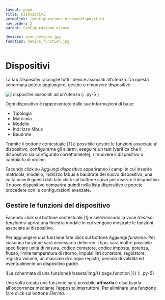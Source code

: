 ```yaml
---
layout: page
title: Dispositivi
permalink: /configurazione-utenza/dispositivi
nav_order: 2
parent: Configurazione utenza

devices: user_devices.jpg
function: device_function.jpg
---
```


# Dispositivi

La tab *Dispositivi* raccoglie tutti i device associati all'utenza. Da questa schermata potete aggiungere, gestire o rimuovere dispositivi:

![I dispositivi associati ad un'utenza](/assets/img/{{page.devices}})
{: .py-5 }

Ogni dispositivo è rappresentato dalle sue informazioni di base:

  * Tipologia
  * Matricola
  * Modello
  * Indirizzo Mbus
  * Baudrate

Tramite il bottone contestuale [1] è possibile gestire le funzioni associate al dispositivo, configurarne gli allarmi, eseguire un test [verifica che il dispositivo sia configurato correttamente], rimuovere il dispositivo o cambiarlo di ordine.

Facendo click su *Aggiungi dispositivo* appariranno i campi in cui inserire matricola, modello, indirizzo Mbus e baudrate del nuovo dispositivo, una volta inseriti questi dati fate click sul bottone *salva* per inserire il dispositivo. Il nuovo dispositivo comparirà quindi nella lista dispositivo e potrete procedere con le configurazioni avanzate.

## Gestire le funzioni del dispositivo

Facendo click sul bottone contestuale [1] e selezionando la voce *Gestisci funzioni* si aprirà una finestra modale in cui vengono mostrate le funzioni associate al dispositivo.

Per aggiungere una funzione fate click sul bottone *Aggiungi funzione*. Per ciascuna funzione sarà necessario definirne il tipo, sarà inoltre possibile specificare unità di misura, codice contatore, codice imposta, potenza, flusso, limite temperatura di ritorno, impulsi litri contatore, regolatore, registro volume, un massimo di cinque registri, periodo di validità ed eventualmente un dispositivo padre.

![La schermata di una funzione](/assets/img/{{ page.function }})
{: .py-5}

Una volta creata una funzione sarà possibile **attivarla** e disattivarla all'occorrenza mediante l'apposito interruttore. Per eliminare una funzione fare click sul bottone *Elimina*.
